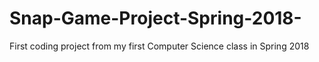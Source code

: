 # Snap-Game-Project-Spring-2018-
First coding project from my first Computer Science class in Spring 2018
